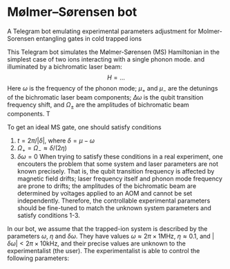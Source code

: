 # Mølmer–Sørensen bot
A Telegram bot emulating experimental parameters adjustment for Molmer-Sorensen entangling gates in cold trapped ions

This Telegram bot simulates the Mølmer-Sørensen (MS) Hamiltonian in the simplest case of two ions interacting with a single phonon mode. and illuminated by a bichromatic laser beam:
$$H=\dots$$
Here $\omega$ is the frequency of the phonon mode; $\mu_+$ and $\mu_-$ are the detunings of the bichromatic laser beam components; $\Delta\omega$ is the qubit transition frequency shift, and $\Omega_\pm$ are the amplitudes of bichromatic beam components. T

To get an ideal MS gate, one should satisfy conditions
1. $t = 2\pi/|\delta|$, where $\delta=\mu-\omega$
2. $\Omega_+=\Omega_-\approx \delta/(2\eta)$
3. $\delta\omega=0$
When trying to satisfy these conditions in a real experiment, one encouters the problem that some system and laser parameters are not known precisely. That is, the qubit transition frequency is affected by magnetic field drifts; laser frequency itself and
phonon mode frequency are prone to drifts; the amplitudes of the bichromatic beam are determined by voltages applied to an AOM and cannot be set independently. Therefore, the controllable experimental parameters should be fine-tuned to match the unknown system parameters and satisfy conditions 1-3.

In our bot, we assume that the trapped-ion system is described by the parameters $\omega$, $\eta$ and $\delta\omega$. They have values $\omega \approx 2\pi \times 1\mathrm{MHz}$, $\eta \approx 0.1$, and 
$|\delta\omega| < 2\pi \times 10\mathrm{kHz}$, and their precise values are unknown to the experimentalist (the user). The experimentalist is able to control the following parameters:
